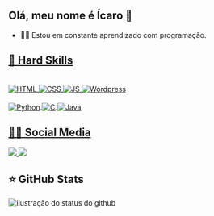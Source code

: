 ## Olá, meu nome é Ícaro 👋

- 👨‍💻 Estou em constante aprendizado com programação.

<div>
    <a href="https://github.com/Icaro2003">
</div>

## 🚀 Hard Skills
<div style="display: inline_block"><br>
    <img align="center" alt="HTML" src="https://img.shields.io/badge/HTML5-E34F26?style=for-the-badge&logo=html5&logoColor=white">
    <img align="center" alt="CSS" src="https://img.shields.io/badge/CSS3-1572B6?style=for-the-badge&logo=css3&logoColor=white">
    <img align="center" alt="JS" src="https://img.shields.io/badge/JavaScript-F7DF1E?style=for-the-badge&logo=javascript&logoColor=black">
    <img align="center" alt="Wordpress" src="https://img.shields.io/badge/WordPress-006E93?style=for-the-badge&logo=wordpress&logoColor=white"><br><br>
    <img align="center" alt="Python" src="https://img.shields.io/badge/Python-14354C?style=for-the-badge&logo=python&logoColor=white">
    <img align="center" alt="C" src="https://img.shields.io/badge/C-00599C?style=for-the-badge&logo=c&logoColor=white">
    <img align="center" alt="Java" src="https://img.shields.io/badge/Java-ED8B00?style=for-the-badge&logo=java&logoColor=white">
    
</div>
  
## 👍🏻 Social Media
  
<div>
  <a href="https://www.instagram.com/icarosampaioaragao" target="_blank">
    <img src="https://img.shields.io/badge/-Instagram-%23E4405F?style=for-the-badge&logo=instagram&logoColor=white">
  </a>
    
  <a href="https://www.linkedin.com/in/%C3%ADcaro-sampaio-arag%C3%A3o-a995a2187" target="_blank">
    <img src="https://img.shields.io/badge/-LinkedIn-%230077B5?style=for-the-badge&logo=linkedin&logoColor=white">
  </a>
</div>

## ⭐ GitHub Stats

<img align='left' src="https://github-readme-stats.vercel.app/api?username=Icaro2003&show_icons=true&title_color=783c00&text_color=af552e&icon_color=783c00&bg_color=f8efd4&cache_seconds=2300" alt="ilustração do status do github">
